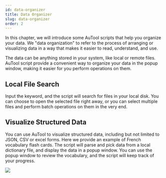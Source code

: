 ```yaml
---
id: data-organizer
title: Data Organizer
slug: data-organizer
order: 2
---
```


In this chapter, we will introduce some AuTool scripts that help you organize your data. We "data organization" to refer to the process of arranging or visualizing data in a way that makes it easier to read, understand, and use.

The data can be anything stored in your system, like local or remote files. AuTool script provide a convenient way to organize your data in the popup window, making it easier for you perform operations on them.

## Local File Search

Input the keyword, and the script will search for files in your local disk. You can choose to open the selected file right away, or you can select multiple files and perform batch operations on them in the very end.

## Visualize Structured Data

You can use AuTool to visualize structured data, including but not limited to JSON, CSV or excel forms. Here we provide an example of French vocabulary flash cards. The script will parse and pick data from a local dictionary file, and display the data in a popup window. You can use the popup window to review the vocabulary, and the script will keep track of your progress.

<img src="https://raw.githubusercontent.com/danalite/autool-docs/main/images/sample-show-cards.gif"/>
